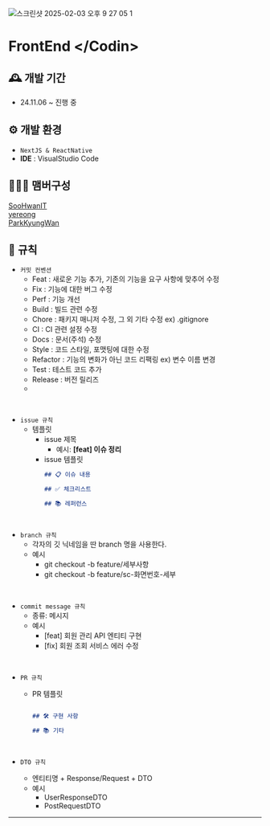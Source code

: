 
![스크린샷 2025-02-03 오후 9 27 05 1](https://github.com/user-attachments/assets/eb0eb25f-b23e-4992-a4f5-62199b1a27f2)

# FrontEnd \<\/Codin\>

## 🕰️ 개발 기간
* 24.11.06 ~ 진행 중

## ⚙️ 개발 환경
- `NextJS & ReactNative`
- **IDE** : VisualStudio Code

## 🧑‍🤝‍🧑 맴버구성
<p>
    <a href="https://github.com/SooHwanIT">
      SooHwanIT
    </a>
    <br>
    <a href="https://github.com/yereong">
      yereong
    </a>
    <br>
    <a href="https://github.com/ParkKyungWan">
      ParkKyungWan
    </a>
</p>

## 📝 규칙
- `커밋 컨벤션`
  - Feat : 새로운 기능 추가, 기존의 기능을 요구 사항에 맞추어 수정
  - Fix : 기능에 대한 버그 수정
  - Perf : 기능 개선
  - Build : 빌드 관련 수정
  - Chore : 패키지 매니저 수정, 그 외 기타 수정 ex) .gitignore
  - CI : CI 관련 설정 수정
  - Docs : 문서(주석) 수정
  - Style : 코드 스타일, 포맷팅에 대한 수정
  - Refactor : 기능의 변화가 아닌 코드 리팩링 ex) 변수 이름 변경
  - Test : 테스트 코드 추가
  - Release : 버전 릴리즈
  - 
<br>

- `issue 규칙`
    - 템플릿
        - issue 제목
            - 예시: **[feat] 이슈 정리**
        - issue 템플릿
            ```markdown
            ## 📋 이슈 내용
            
            ## ✅ 체크리스트
            
            ## 📚 레퍼런스
            
            ```
<br>

- `branch 규칙`
    - 각자의 깃 닉네임을 딴 branch 명을 사용한다.
    - 예시
        - git checkout -b feature/세부사항
        - git checkout -b feature/sc-화면번호-세부

<br>

- `commit message 규칙`
    - 종류: 메시지
    - 예시
        - \[feat\] 회원 관리 API 엔티티 구현
        - \[fix\] 회원 조회 서비스 에러 수정 
<br>

- `PR 규칙`
    - PR 템플릿

        ```markdown
        
        ## 🛠 구현 사항
        
        ## 📚 기타
        
        ```
        <br>

- `DTO 규칙`
    - 엔티티명 + Response/Request + DTO
    - 예시
        - UserResponseDTO
        - PostRequestDTO


---

